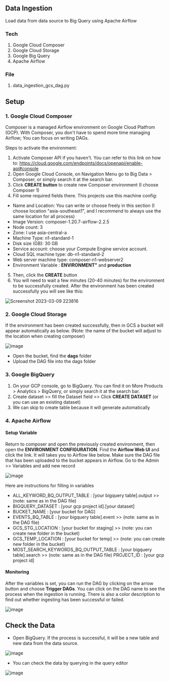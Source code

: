 ## Data Ingestion
Load data from data source to Big Query using Apache Airflow

### Tech
1. Google Cloud Composer
2. Google Cloud Storage
3. Google Big Query
4. Apache Airflow

### File
1. data_ingestion_gcs_dag.py

## Setup
### 1. Google Cloud Composer
Composer is a managed Airflow environment on Google Cloud Platfrom (GCP). With Composer, you don't have to spend more time managing Airflow; You can focus on writing DAGs. 

Steps to activate the environment:
1. Activate Composer API if you haven't. You can refer to this link on how to: https://cloud.google.com/endpoints/docs/openapi/enable-api#console
2. Open Google Cloud Console, on Navigation Menu go to Big Data > Composer, or simply search it at the search bar.
3. Click **CREATE button** to create new Composer environment (I choose Composer 1)
4. Fill some required fields there. This projects use this machine config:
- Name and Location: You can write or choose freely in this section (I choose location "asia-southeast1", and I recommend to always use the same location for all process)
- Image Version: composer-1.20.7-airflow-2.2.5
- Node count: 3
- Zone: I use asia-central-a
- Machine Type: n1-standard-1
- Disk size (GB): 30 GB
- Service account: choose your Compute Engine service account.
- Cloud SQL machine type: db-n1-standard-2
- Web server machine type: composer-n1-webserver2
- Environment Variable : **ENVIRONMENT"** and **production**
5. Then, click the **CREATE** button
6. You will need to wait a few minutes (20-40 minutes) for the environment to be successfully created. After the environment has been created successfully you will see like this:

![Screenshot 2023-03-09 223816](https://user-images.githubusercontent.com/107783827/224074938-4ef69730-4f70-499e-9ae5-82c227c5a399.png)

### 2. Google Cloud Storage
If the environment has been created successfully, then in GCS a bucket will appear automatically as below. (Note: the name of the bucket will adjust to the location when creating composer)

![image](https://user-images.githubusercontent.com/107783827/224075800-925c4063-d9aa-4a2e-b7f5-7ffe7d2c7013.png)
- Open the bucket, find the **dags** folder
- Upload the DAG file into the dags folder

### 3. Google BigQuery
1. On your GCP console, go to BigQuery. You can find it on More Products > Analytics > BigQuery, or simply search it at the search bar.
2. Create dataset >> fill the Dataset field >> Click **CREATE DATASET** (or you can use an existing dataset)
3. We can skip to create table because it will generate automatically

### 4. Apache Airflow
#### Setup Variable
Return to composer and open the previously created environment, then open the **ENVIRONMENT CONFIGURATION**. Find the **Airflow Web UI** and click the link. It will takes you to Airflow like below. Make sure the DAG file that has been uploaded to the bucket appears in Airflow. Go to the Admin >> Variables and add new record

![image](https://user-images.githubusercontent.com/107783827/224084572-51967234-eebb-4ffa-8750-687a2dd4720d.png)

Here are instructions for filling in variables
- ALL_KEYWORD_BQ_OUTPUT_TABLE : [your bigquery table].output >> (note: same as in the DAG file)
- BIGQUERY_DATASET : [your gcp project id].[your dataset]
- BUCKET_NAME : [your bucket for DAG]
- EVENTS_BQ_TABLE : [your bigquery table].event >> (note: same as in the DAG file)
- GCS_STG_LOCATION : [your bucket for staging] >> (note: you can create new folder in the bucket)
- GCS_TEMP_LOCATION : [your bucket for temp] >> (note: you can create new folder in the bucket)
- MOST_SEARCH_KEYWORDS_BQ_OUTPUT_TABLE : [your bigquery table].search >> (note: same as in the DAG file) 
PROJECT_ID : [your gcp project id]

#### Monitoring
After the variables is set, you can run the DAG by clicking on the arrow button and choose **Trigger DAGs**. You can click on the DAG name to see the process when the ingestion is running. There is also a color description to find out whether ingesting has been successful or failed.

![image](https://user-images.githubusercontent.com/107783827/224080952-49e8d131-7c0f-4755-8e3a-3b7c2dea4b80.png)

## Check the Data
- Open BigQuery. If the process is successful, it will be a new table and new data from the data source.

![image](https://user-images.githubusercontent.com/107783827/224088524-825d0d6f-c604-4a9b-865b-252e1075dd77.png)

- You can check the data by querying in the query editor

![image](https://user-images.githubusercontent.com/107783827/224088904-79c78dd0-28ab-4f2d-8354-1931bdabe5a0.png)

